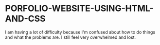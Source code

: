 # PORFOLIO-WEBSITE-USING-HTML-AND-CSS

I am having a lot of difficulty because I'm confused about how to do things and what the problems are. I still feel very overwhelmed and lost.

